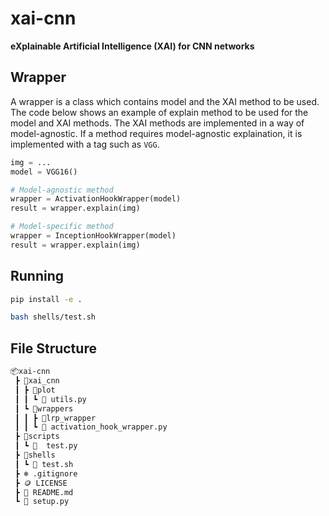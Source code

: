 # xai-cnn

**eXplainable Artificial Intelligence (XAI) for CNN networks**



## Wrapper

A wrapper is a class which contains model and the XAI method to be used. The code below shows an example of explain method to be used for the model and XAI methods. The XAI methods are implemented in a way of model-agnostic. If a method requires model-agnostic explaination, it is implemented with a tag such as `VGG`.

```python
img = ...
model = VGG16()

# Model-agnostic method
wrapper = ActivationHookWrapper(model)
result = wrapper.explain(img)

# Model-specific method
wrapper = InceptionHookWrapper(model)
result = wrapper.explain(img)
```


## Running 

```bash
pip install -e .

bash shells/test.sh
``` 

## File Structure

```bash
📦xai-cnn
 ┣ 📂xai_cnn
 ┃ ┣ 📂plot
 ┃ ┃ ┗ 🐍 utils.py
 ┃ ┗ 📂wrappers
 ┃ ┃ ┣ 📂lrp_wrapper
 ┃ ┃ ┗ 🐍 activation_hook_wrapper.py
 ┣ 📂scripts
 ┃ ┗ 🐍  test.py
 ┣ 📂shells
 ┃ ┗ 🦪 test.sh
 ┣ ❄️ .gitignore
 ┣ 🪙 LICENSE
 ┣ 📖 README.md
 ┗ 🐍 setup.py
``` 


